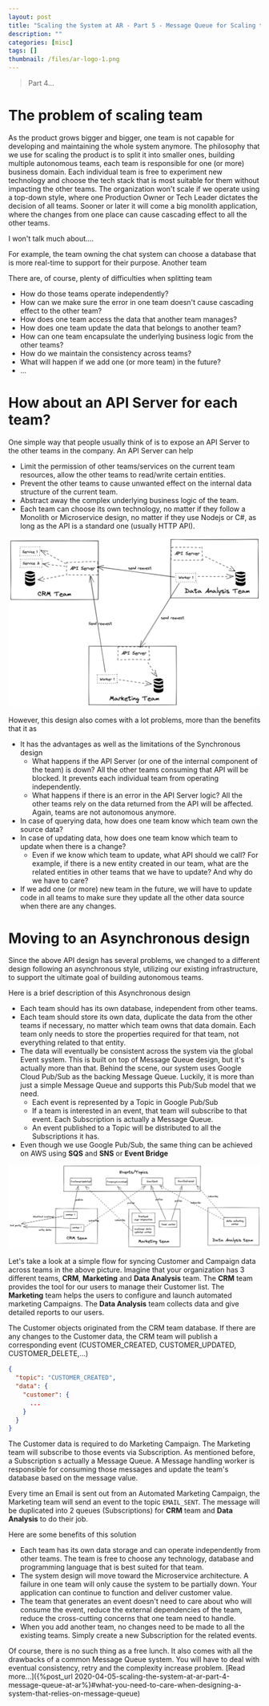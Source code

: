 ```yaml
---
layout: post
title: "Scaling the System at AR - Part 5 - Message Queue for Scaling team"
description: ""
categories: [misc]
tags: []
thumbnail: /files/ar-logo-1.png
---
```


> Part 4...

# The problem of scaling team

As the product grows bigger and bigger, one team is not capable for developing and maintaining the
whole system anymore. The philosophy that we use for scaling the product is to split it into smaller
ones, building multiple autonomous teams, each team is responsible for one (or more) business
domain. Each individual team is free to experiment new technology and choose the tech stack that is
most suitable for them without impacting the other teams. The organization won't scale if we operate
using a top-down style, where one Production Owner or Tech Leader dictates the decision of all
teams. Sooner or later it will come a big monolith application, where the changes from one place can
cause cascading effect to all the other teams.

I won't talk much about....

For example, the team owning the chat system can choose a database that is more real-time to support
for their purpose. Another team

There are, of course, plenty of difficulties when splitting team

- How do those teams operate independently?
- How can we make sure the error in one team doesn't cause cascading effect to the other team?
- How does one team access the data that another team manages?
- How does one team update the data that belongs to another team?
- How can one team encapsulate the underlying business logic from the other teams?
- How do we maintain the consistency across teams?
- What will happen if we add one (or more team) in the future?
- ...

# How about an API Server for each team?

One simple way that people usually think of is to expose an API Server to the other teams in the
company. An API Server can help

- Limit the permission of other teams/services on the current team resources, allow the other teams
  to read/write certain entities.
- Prevent the other teams to cause unwanted effect on the internal data structure of the current
  team.
- Abstract away the complex underlying business logic of the team.
- Each team can choose its own technology, no matter if they follow a Monolith or Microservice
  design, no matter if they use Nodejs or C#, as long as the API is a standard one (usually HTTP API).

![Api Server](/files/2021-07-15-scaling-the-system-at-ar-part-5/api-server.png)

However, this design also comes with a lot problems, more than the benefits that it as

- It has the advantages as well as the limitations of the Synchronous design
  - What happens if the API Server (or one of the internal component of the team) is down? All the
    other teams consuming that API will be blocked. It prevents each individual team from operating
    independently.
  - What happens if there is an error in the API Server logic? All the other teams rely on the data
    returned from the API will be affected. Again, teams are not autonomous anymore.
- In case of querying data, how does one team know which team own the source data?
- In case of updating data, how does one team know which team to update when there is a change?
  - Even if we know which team to update, what API should we call? For example, if there is a new
    entity created in our team, what are the related entities in other teams that we have to update?
    And why do we have to care?
- If we add one (or more) new team in the future, we will have to update code in all teams to make
  sure they update all the other data source when there are any changes.

# Moving to an Asynchronous design

Since the above API design has several problems, we changed to a different design following an
asynchronous style, utilizing our existing infrastructure, to support the ultimate goal of building
autonomous teams.

Here is a brief description of this Asynchronous design
- Each team should has its own database, independent from other teams.
- Each team should store its own data, duplicate the data from the other teams if necessary, no
  matter which team owns that data domain. Each team only needs to store the properties required for
  that team, not everything related to that entity.
- The data will eventually be consistent across the system via the global Event system. This is
  built on top of Message Queue design, but it's actually more than that. Behind the scene, our
  system uses Google Cloud Pub/Sub as the backing Message Queue. Luckily, it is more than just a
  simple Message Queue and supports this Pub/Sub model that we need.
  - Each event is represented by a Topic in Google Pub/Sub
  - If a team is interested in an event, that team will subscribe to that event. Each Subscription
    is actually a Message Queue.
  - An event published to a Topic will be distributed to all the Subscriptions it has.
- Even though we use Google Pub/Sub, the same thing can be achieved on AWS using **SQS** and **SNS** or
  **Event Bridge**

![publish-subscribe](/files/2021-07-15-scaling-the-system-at-ar-part-5/publish-subscribe.png)

Let's take a look at a simple flow for syncing Customer and Campaign data across teams in the above
picture. Imagine that your organization has 3 different teams, **CRM**, **Marketing** and
**Data Analysis** team. The **CRM** team provides the tool for our users to manage their Customer
list. The **Marketing** team helps the users to configure and launch automated marketing Campaigns.
The **Data Analysis** team collects data and give detailed reports to our users.

The Customer objects originated from the CRM team database. If there are any changes to the Customer
data, the CRM team will publish a corresponding event (CUSTOMER_CREATED, CUSTOMER_UPDATED, CUSTOMER_DELETE,...)

```json
{
  "topic": "CUSTOMER_CREATED",
  "data": {
    "customer": {
      ...
    }
  }
}
```

The Customer data is required to do Marketing Campaign. The Marketing team will subscribe to those
events via Subscription. As mentioned before, a Subscription s actually a Message Queue. A Message
handling worker is responsible for consuming those messages and update the team's database based on
the message value.

Every time an Email is sent out from an Automated Marketing Campaign, the Marketing team will
send an event to the topic `EMAIL_SENT`. The message will be duplicated into 2 queues
(Subscriptions) for **CRM** team and **Data Analysis** to do their job.

Here are some benefits of this solution

- Each team has its own data storage and can operate independently from other teams. The team is
free to choose any technology, database and programming language that is best suited for that team.
- The system design will move toward the Microservice architecture. A failure in one team will only
cause the system to be partially down. Your application can continue to function and deliver
customer value.
- The team that generates an event doesn't need to care about who will consume the event, reduce the
external dependencies of the team, reduce the cross-cutting concerns that one team need to handle.
- When you add another team, no changes need to be made to all the existing teams. Simply create a
new Subscription for the related events.

Of course, there is no such thing as a free lunch. It also comes with all the drawbacks of a common
Message Queue system. You will have to deal with eventual consistency, retry and the complexity
increase problem. [Read more...]({%post_url 2020-04-05-scaling-the-system-at-ar-part-4-message-queue-at-ar%}#what-you-need-to-care-when-designing-a-system-that-relies-on-message-queue)

